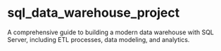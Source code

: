 # sql_data_warehouse_project
A comprehensive guide to building a modern data warehouse with SQL Server, including ETL processes, data modeling, and analytics.
